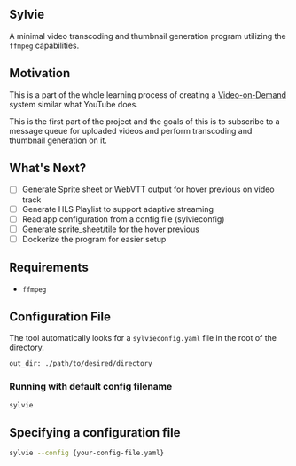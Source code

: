 ## Sylvie

A minimal video transcoding and thumbnail generation program utilizing the `ffmpeg` capabilities.

## Motivation
This is a part of the whole learning process of creating a [Video-on-Demand](https://en.wikipedia.org/wiki/Video_on_demand) system similar what YouTube does.

This is the first part of the project and the goals of this is to subscribe to a message queue for uploaded videos and perform transcoding and thumbnail generation on it.

## What's Next?

- [ ] Generate Sprite sheet or WebVTT output for hover previous on video track
- [ ] Generate HLS Playlist to support adaptive streaming
- [ ] Read app configuration from a config file (sylvieconfig)
- [ ] Generate sprite_sheet/tile for the hover previous
- [ ] Dockerize the program for easier setup

## Requirements
- `ffmpeg`

## Configuration File
The tool automatically looks for a `sylvieconfig.yaml` file in the root of the directory.

```bash
out_dir: ./path/to/desired/directory
```

### Running with default config filename

```bash
sylvie
```

## Specifying a configuration file

```bash
sylvie --config {your-config-file.yaml}
```
